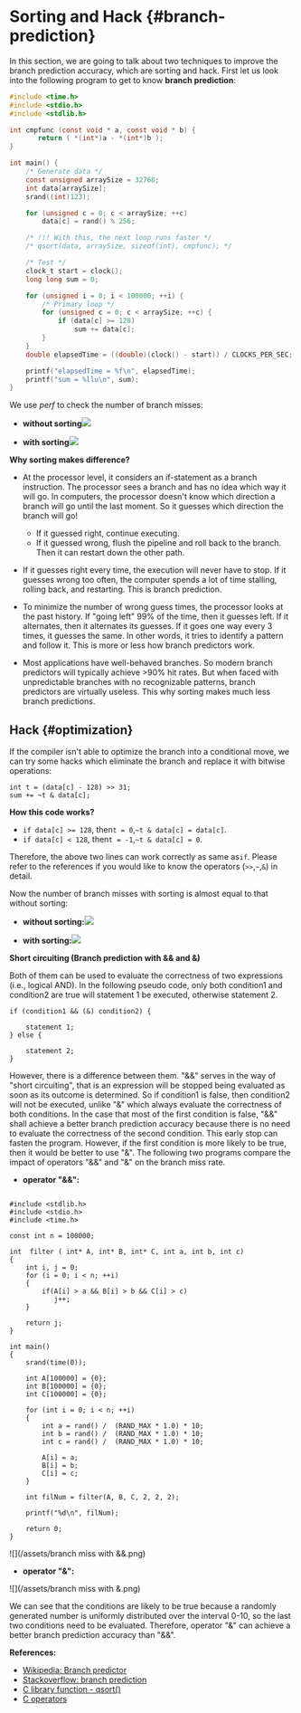 # Sorting and Hack {#branch-prediction}

In this section, we are going to talk about two techniques to improve the branch prediction accuracy, which are sorting and hack. First let us look into the following program to get to know **branch prediction**:

```c
#include <time.h>
#include <stdio.h>
#include <stdlib.h>

int cmpfunc (const void * a, const void * b) {
       return ( *(int*)a - *(int*)b );
}

int main() {
    /* Generate data */
    const unsigned arraySize = 32768;
    int data[arraySize];
    srand((int)123);

    for (unsigned c = 0; c < arraySize; ++c)
        data[c] = rand() % 256;

    /* !!! With this, the next loop runs faster */
    /* qsort(data, arraySize, sizeof(int), cmpfunc); */

    /* Test */
    clock_t start = clock();
    long long sum = 0;

    for (unsigned i = 0; i < 100000; ++i) {
        /* Primary loop */
        for (unsigned c = 0; c < arraySize; ++c) {
            if (data[c] >= 128)
                sum += data[c];
        }
    }
    double elapsedTime = ((double)(clock() - start)) / CLOCKS_PER_SEC;

    printf("elapsedTime = %f\n", elapsedTime);
    printf("sum = %llu\n", sum);
}
```

We use _perf_ to check the number of branch misses:

* **without sorting**![](assets/img20.png)

* **with sorting**![](assets/img21.png)

**Why sorting makes difference?**

* At the processor level, it considers an if-statement as a branch instruction. The processor sees a branch and has no idea which way it will go. In computers, the processor doesn't know which direction a branch will go until the last moment. So it guesses which direction the branch will go!

  * If it guessed right, continue executing.
  * If it guessed wrong, flush the pipeline and roll back to the branch. Then it can restart down the other path.

* If it guesses right every time, the execution will never have to stop. If it guesses wrong too often, the computer spends a lot of time stalling, rolling back, and restarting. This is branch prediction.

* To minimize the number of wrong guess times, the processor looks at the past history. If "going left" 99% of the time, then it guesses left. If it alternates, then it alternates its guesses. If it goes one way every 3 times, it guesses the same. In other words, it tries to identify a pattern and follow it. This is more or less how branch predictors work.

* Most applications have well-behaved branches. So modern branch predictors will typically achieve &gt;90% hit rates. But when faced with unpredictable branches with no recognizable patterns, branch predictors are virtually useless. This why sorting makes much less branch predictions.

## Hack {#optimization}

If the compiler isn't able to optimize the branch into a conditional move, we can try some hacks which eliminate the branch and replace it with bitwise operations:

```
int t = (data[c] - 128) >> 31;
sum += ~t & data[c];
```

**How this code works?**

* `if data[c] >= 128`, then`t = 0`,`~t & data[c] = data[c]`.
* `if data[c] < 128`, then`t = -1`,`~t & data[c] = 0`.

Therefore, the above two lines can work correctly as same as`if`. Please refer to the references if you would like to know the operators \(`>>`,`~`,`&`\) in detail.

Now the number of branch misses with sorting is almost equal to that without sorting:

* **without sorting:**![](assets/img22.png)

* **with sorting:**![](assets/img23.png)

**Short circuiting \(Branch prediction with && and &\)**

Both of them can be used to evaluate the correctness of two expressions \(i.e., logical AND\). In the following pseudo code, only both  condition1 and condition2 are true will statement 1 be executed, otherwise statement 2.

```
if (condition1 && (&) condition2) {

    statement 1;
} else {

    statement 2;
}
```

However, there is a difference between them. "&&" serves in the way of "short circuiting", that is an expression will be stopped being evaluated as soon as its outcome is determined. So if condition1 is false, then condition2 will not be executed, unlike "&" which always evaluate the correctness of both conditions. In the case that most of the first condition is false, "&&" shall achieve a better branch prediction accuracy because there is no need to evaluate the correctness of the second condition. This early stop can fasten the program. However, if the first condition is more likely to be true, then it would be better to use "&". The following two programs compare the impact of operators "&&" and "&" on the branch miss rate.

* **operator "&&":**

```

#include <stdlib.h>
#include <stdio.h>
#include <time.h>

const int n = 100000;

int  filter ( int* A, int* B, int* C, int a, int b, int c)
{
    int i, j = 0;
    for (i = 0; i < n; ++i)
    {
        if(A[i] > a && B[i] > b && C[i] > c)
           j++;
    }

    return j;
}

int main()
{
    srand(time(0));

    int A[100000] = {0};
    int B[100000] = {0};
    int C[100000] = {0};

    for (int i = 0; i < n; ++i)
    {
        int a = rand() /  (RAND_MAX * 1.0) * 10;
        int b = rand() /  (RAND_MAX * 1.0) * 10;
        int c = rand() /  (RAND_MAX * 1.0) * 10;

        A[i] = a;
        B[i] = b;
        C[i] = c;
    }

    int filNum = filter(A, B, C, 2, 2, 2);

    printf("%d\n", filNum);

    return 0;
}

```





![](/assets/branch miss with &&.png)

* **operator "&":**

![](/assets/branch miss with &.png)

We can see that the conditions are likely to be true because a randomly generated number is uniformly distributed over the interval 0-10, so the last two conditions need to be evaluated. Therefore, operator "&" can achieve a better branch prediction accuracy than "&&".

**References:**

* [Wikipedia: Branch predictor](https://en.wikipedia.org/wiki/Branch_predictor)
* [Stackoverflow: branch prediction](http://stackoverflow.com/questions/11227809/why-is-it-faster-to-process-a-sorted-array-than-an-unsorted-array)
* [C library function - qsort\(\)](https://www.tutorialspoint.com/c_standard_library/c_function_qsort.htm)
* [C operators](https://www.tutorialspoint.com/cprogramming/c_operators.htm)



